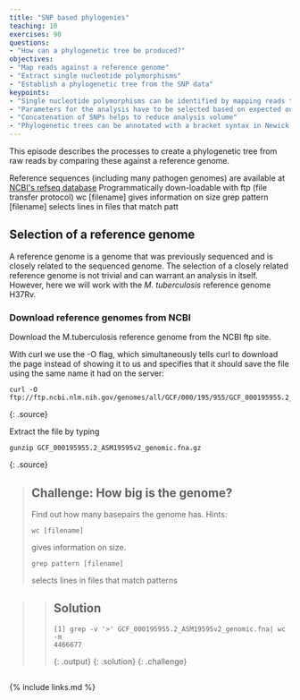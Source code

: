 ```yaml
---
title: "SNP based phylogenies"
teaching: 10
exercises: 90
questions:
- "How can a phylogenetic tree be produced?"
objectives:
- "Map reads against a reference genome"
- "Extract single nucleotide polymorphisms"
- "Establish a phylogenetic tree from the SNP data"
keypoints:
- "Single nucleotide polymorphisms can be identified by mapping reads to a reference genome"
- "Parameters for the analysis have to be selected based on expected outcomes for this organism"
- "Concatenation of SNPs helps to reduce analysis volume"    
- "Phylogenetic trees can be annotated with a bracket syntax in Newick format"
---
```


This episode describes the processes to create a phylogenetic tree from raw reads by comparing these against a reference genome.

Reference sequences (including many pathogen genomes) are available at [NCBI's refseq database](https://www.ncbi.nlm.nih.gov/refseq/)
Programmatically down-loadable with ftp (file transfer protocol)
wc [filename] gives information on size
grep pattern [filename] selects lines in files that match patt

## Selection of a reference genome

A reference genome is a genome that was previously sequenced and is closely related to the sequenced genome. The selection of a closely related reference genome is not trivial and can warrant an analysis in itself. However, here we will work with the *M. tuberculosis* reference genome H37Rv.

### Download reference genomes from NCBI

Download the M.tuberculosis reference genome from the NCBI ftp site.

With curl we use the -O flag, which simultaneously tells curl to download the page instead of showing it to us and specifies that it should save the file using the same name it had on the server:

~~~
curl -O ftp://ftp.ncbi.nlm.nih.gov/genomes/all/GCF/000/195/955/GCF_000195955.2_ASM19595v2/GCF_000195955.2_ASM19595v2_genomic.fna.gz
~~~
{: .source}


Extract the file by typing

~~~
gunzip GCF_000195955.2_ASM19595v2_genomic.fna.gz
~~~
{: .source}


> ## Challenge: How big is the genome?
>
> Find out how many basepairs the genome has. Hints:
> ~~~
> wc [filename]
> ~~~
> gives information on size.
> ~~~
> grep pattern [filename]
> ~~~
> selects lines in files that match patterns
>

> > ## Solution
> >
> > 
> > ~~~
> > [1] grep -v '>' GCF_000195955.2_ASM19595v2_genomic.fna| wc -m
> > 4466677
> > ~~~
> > {: .output}
> {: .solution}
{: .challenge}



##


{% include links.md %}
